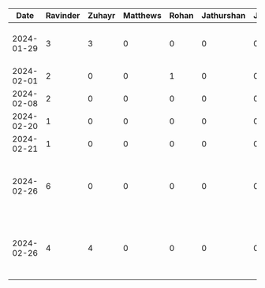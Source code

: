 Date | Ravinder | Zuhayr | Matthews | Rohan | Jathurshan | Japmeet | Task |
--- | --- | --- | --- |--- |--- |--- |--- |
2024-01-29 | 3 | 3 | 0 | 0 | 0 | 0 | Initial Project Slide + Document Design |
2024-02-01 | 2 | 0 | 0 | 1 | 0 | 0 | Write Proposal |
2024-02-08 | 2 | 0 | 0 | 0 | 0 | 0 | Deliverable 2 |
2024-02-20 | 1 | 0 | 0 | 0 | 0 | 0 | Android Studio Prep |
2024-02-21 | 1 | 0 | 0 | 0 | 0 | 0 | Coding Initial Setup |
2024-02-26 | 6 | 0 | 0 | 0 | 0 | 0 | Working on feature - download and upload image sharing |
2024-02-26 | 4 | 4 | 0 | 0 | 0 | 0 | Pair-Programming - Adding auth and login sessions |
